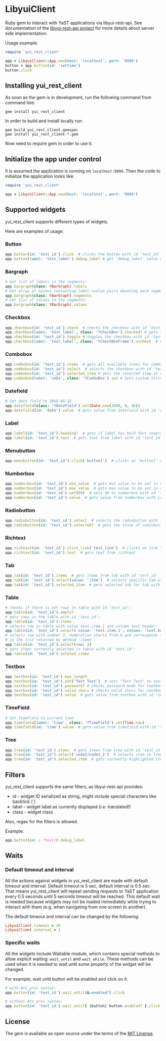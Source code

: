 # LibyuiClient

Ruby gem to interact with YaST applications via libyui-rest-api.
See documentation of the [libyui-rest-api project](https://github.com/libyui/libyui-rest-api/)
for more details about server side implementation.

Usage example:

```ruby
require 'yui_rest_client'

app = LibyuiClient::App.new(host: 'localhost', port: '9999')
button = app.button(id: 'settime')
button.click
```

## Installing yui_rest_client

As soon as the gem is in development, run the following command from command line:

```
gem install yui_rest_client
```

In order to build and install locally run:
```
gem build yui_rest_client.gemspec
gem install yui_rest_client-*.gem
```

Now need to require gem in order to use it.

## Initialize the app under control

It is assumed the application is running on `localhost:9999`.
Then the code to initialize the application looks like:

```ruby
require 'yui_rest_client'

app = LibyuiClient::App.new(host: 'localhost', port: '9999')
```

## Supported widgets

yui_rest_client supports different types of widgets.

Here are examples of usage:

### Button
```ruby
app.button(id: 'test_id').click  # clicks the button with id 'test_id'
app.button(label: 'test_label').debug_label # get 'debug_label' value with label 'test_label'
```

### Bargraph
```ruby
# Get list of labels in the segments:
app.bargraph(class: YBarGraph).labels
# Get array of hashes containing label->value pairs denoting each segment:
app.bargraph(class: YBarGraph).segments
# Get list of values in the segments:
app.bargraph(class: YBarGraph).values
```

### Checkbox
```ruby
app.checkbox(id: 'test_id').check  # checks the checkbox with id 'test_id'
app.checkbox(label: 'test_label', class: 'YCheckBox').checked? # gets the state of checkbox with label 'test_label'
app.checkbox(id: 'test_id').toggle # toggles the checkbox with id 'test_id'
app.checkbox(label: 'test_label', class: 'YCheckBoxFrame').uncheck  # unchecks the checkbox with id 'test_id'
```

### Combobox
```ruby
app.combobox(id: 'test_id').items  # gets all available items for combobox with id 'test_id'
app.combobox(id: 'test_id').select  # selects the checkbox with id 'test_id'
app.combobox(id: 'test_id').selected_item # gets the selected item in combobox with id 'test_id'
app.combobox(label: 'cmbx', class: 'YComboBox').set # Sets custom string to the editable checkbox
```

### Datefield
```ruby
# Set date field to 2048-08-16
app.datefield(class: 'YDateField').set(Date.new(2048, 8, 16))
app.datefield(id: 'date').value  # gets value from datefield with id 'date'
```

### Label
```ruby
app.label(id: 'test_id').heading?  # gets if label has bold font respresentation with id 'test_id'
app.label(id: 'test_id').text  # gets text from label with id 'test_id'
```

### Menubutton
```ruby
app.menubutton(id: 'test_id').click('button1')  # clicks on 'button1' of menubutton with id 'test_id'
```

### Numberbox
```ruby
app.numberbox(id: 'test_id').min_value  # gets min value to be set in numberbox with id 'test_id'
app.numberbox(id: 'test_id').max_value  # gets max value to be set in numberbox with id 'test_id'
app.numberbox(id: 'test_id').set(99)  # sets 99 to numberbox with id 'test_id'
app.numberbox(id: 'test_id').value  # gets value from numberbox with id 'test_id'
```

### Radiobutton
```ruby
app.radiobutton(id: 'test_id').select  # selects the radiobutton with id 'test_id'
app.radiobutton(id: 'test_id').selected?  # gets the state of radiobutton with id 'test_id'
```

### Richtext
```ruby
app.richtext(id: 'test_id').click_link('test_link')  # clicks on link "test_link" with id 'test_id'
app.richtext(id: 'test_id').text  # gets text from richtext
```

### Tab
```ruby
app.tab(id: 'test_id').items  # gets items from tab with id 'test_id'
app.tab(id: 'test_id').select(value: 'item')  # selects specific tab with id 'test_id'
app.tab(id: 'test_id').selected_item  # gets selected tab for tab with id 'test_id'
```

### Table
```ruby
# checks if there is not rows in table with id 'test_id':
app.table(id: 'test_id').empty?
# gets rows in the table with id 'test_id':
app.table(id: 'test_id').items
# selects row in table with value test.item.1 and column test.header:
app.table(id: 'test_id').select( value: 'test.item.1', column: 'test.header' )
# selects row with number 3, numeration starts from 0 and corresponds to the order
# in the list returned by method `items`:
app.table(id: 'test_id').select(row: 3)
# gets items currently selected in table with id 'test_id':
app.table(id: 'test_id').seleted_items


```
### Textbox
```ruby
app.textbox(id: 'test_id').max_length
app.textbox(id: 'test_id').set('Test Text')  # sets "Test Text" to textbox with id 'test_id'
app.textbox(id: 'test_id').password? # checks password mode for textbox with id 'test_id'
app.textbox(id: 'test_id').valid_chars # checks valid chars for textbox with id 'test_id'
app.textbox(id: 'test_id').value  # gets value from textbox with id 'test_id'
```

### TimeField
```ruby
# Set TimeField to current time
app.timefield(label: 'time', class: 'YTimeField').set(Time.now)
app.timefield(id: 'time').value  # gets value from timefield with id 'time'
```

### Tree
```ruby
app.tree(id: 'test_id').items  # gets items from tree with id 'test_id'
app.tree(id: 'test_id').select('node1|node1_2')  # selects item in tree with id 'test_id'
app.tree(id: 'test_id').selected_item  # gets currently highlighted item from tree with id 'test_id'
```

## Filters

yui_rest_client supports the same filters, as libyui-rest-api provides:

  * id - widget ID serialized as string, might include special characters like backtick (\`)
  * label - widget label as currently displayed (i.e. translated!)
  * class - widget class

Also, regex for the filters is allowed.

Example:
```ruby
app.button(id: /.*test/).debug_label
```

## Waits

### Default timeout and interval

All the actions against widgets in yui_rest_client are made with default timeout and interval.
Default timeout is 5 sec, default interval is 0.5 sec.
That means yui_rest_client will repeat sending requests to YaST application every 0.5 seconds until 5 seconds
timeout will be reached. This default wait is needed because widgets may not be loaded immediately while trying to
interact with them (e.g. when navigating from one screen to another).

The default timeout and interval can be changed by the following:

```ruby
LibyuiClient.timeout = 10
LibyuiClient.interval = 1
```

### Specific waits

All the widgets include Waitable module, which contains special methods to allow explicit waiting:
`wait_until` and `wait_while`.
These methods can be used when it is needed to wait until some property of the widget will be changed.

For example, wait until button will be enabled and click on it:

```ruby
# with #to_proc syntax:
app.button(id: 'test_id').wait_until(&:enabled?).click

# without #to_proc syntax:
app.button(id: 'test_id').wait_until{ |button| button.enabled? }.click
```

## License

The gem is available as open source under the terms of the [MIT License](https://opensource.org/licenses/MIT).
